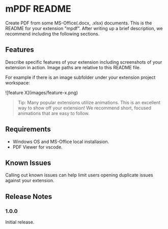 # mPDF README

Create PDF from some MS-Office(.docx, .xlsx) documents.
This is the README for your extension "mpdf". After writing up a brief description, we recommend including the following sections.

## Features

Describe specific features of your extension including screenshots of your extension in action. Image paths are relative to this README file.

For example if there is an image subfolder under your extension project workspace:

\!\[feature X\]\(images/feature-x.png\)

> Tip: Many popular extensions utilize animations. This is an excellent way to show off your extension! We recommend short, focused animations that are easy to follow.

## Requirements

- Windows OS and MS-Office local installasion.
- PDF Viewer for vscode. 


## Known Issues

Calling out known issues can help limit users opening duplicate issues against your extension.

## Release Notes

### 1.0.0

Initial release.
